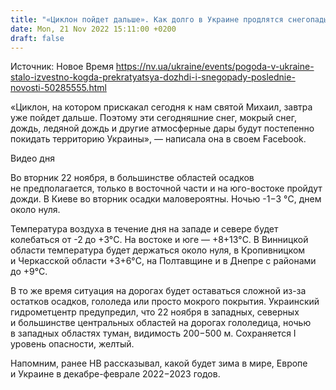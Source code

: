 ```yaml
---
title: "«Циклон пойдет дальше». Как долго в Украине продлятся снегопады и холодные дожди"
date: Mon, 21 Nov 2022 15:11:00 +0200
draft: false
---
```

Источник: Новое Время https://nv.ua/ukraine/events/pogoda-v-ukraine-stalo-izvestno-kogda-prekratyatsya-dozhdi-i-snegopady-poslednie-novosti-50285555.html


«Циклон, на котором прискакал сегодня к нам святой Михаил, завтра уже пойдет дальше. Поэтому эти сегодняшние снег, мокрый снег, дождь, ледяной дождь и другие атмосферные дары будут постепенно покидать территорию Украины», — написала она в своем Facebook.

 Видео дня   

Во вторник 22 ноября, в большинстве областей осадков не предполагается, только в восточной части и на юго-востоке пройдут дожди. В Киеве во вторник осадки маловероятны. Ночью -1−3 °C, днем около нуля.

Температура воздуха в течение дня на западе и севере будет колебаться от -2 до +3°C. На востоке и юге — +8+13°C. В Винницкой области температура будет держаться около нуля, в Кропивницком и Черкасской области +3+6°C, на Полтавщине и в Днепре с районами до +9°C.

В то же время ситуация на дорогах будет оставаться сложной из-за остатков осадков, гололеда или просто мокрого покрытия. Украинский гидрометцентр предупредил, что 22 ноября в западных, северных и большинстве центральных областей на дорогах гололедица, ночью в западных областях туман, видимость 200−500 м. Сохраняется І уровень опасности, желтый.

Напомним, ранее НВ рассказывал, какой будет зима в мире, Европе и Украине в декабре-феврале 2022−2023 годов.
